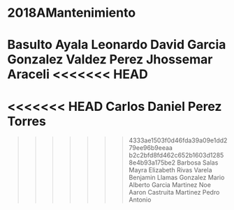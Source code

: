 # 2018AMantenimiento
Basulto Ayala Leonardo
David Garcia Gonzalez
Valdez Perez Jhossemar Araceli 
<<<<<<< HEAD
=======
<<<<<<< HEAD
Carlos Daniel Perez Torres
=======
>>>>>>> 4333ae1503f0d46fda39a09e1dd279ee96b9eeaa
>>>>>>> b2c2bfd8fd462c652b1603d12858e4b93a175be2
Barbosa Salas Mayra Elizabeth
Rivas Varela Benjamin
Llamas Gonzalez Mario Alberto
Garcia Martinez Noe Aaron
Castruita Martinez Pedro Antonio

